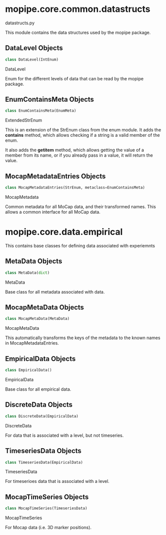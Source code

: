 <a id="mopipe.core.common.datastructs"></a>

# mopipe.core.common.datastructs

datastructs.py

This module contains the data structures used by the mopipe package.

<a id="mopipe.core.common.datastructs.DataLevel"></a>

## DataLevel Objects

```python
class DataLevel(IntEnum)
```

DataLevel

Enum for the different levels of data that can be read by the
mopipe package.

<a id="mopipe.core.common.datastructs.EnumContainsMeta"></a>

## EnumContainsMeta Objects

```python
class EnumContainsMeta(EnumMeta)
```

ExtendedStrEnum

This is an extension of the StrEnum class from the enum module.
It adds the __contains__ method, which allows checking if a
string is a valid member of the enum.

It also adds the __getitem__ method, which allows getting the
value of a member from its name, or if you already pass in a value,
it will return the value.

<a id="mopipe.core.common.datastructs.MocapMetadataEntries"></a>

## MocapMetadataEntries Objects

```python
class MocapMetadataEntries(StrEnum, metaclass=EnumContainsMeta)
```

MocapMetadata

Common metadata for all MoCap data, and their transformed names.
This allows a common interface for all MoCap data.

<a id="mopipe.core.data.empirical"></a>

# mopipe.core.data.empirical

This contains base classes for defining data associated with experiemnts

<a id="mopipe.core.data.empirical.MetaData"></a>

## MetaData Objects

```python
class MetaData(dict)
```

MetaData

Base class for all metadata associated with data.

<a id="mopipe.core.data.empirical.MocapMetaData"></a>

## MocapMetaData Objects

```python
class MocapMetaData(MetaData)
```

MocapMetaData

This automatically transforms the keys of the metadata to the
known names in MocapMetadataEntries.

<a id="mopipe.core.data.empirical.EmpiricalData"></a>

## EmpiricalData Objects

```python
class EmpiricalData()
```

EmpiricalData

Base class for all empirical data.

<a id="mopipe.core.data.empirical.DiscreteData"></a>

## DiscreteData Objects

```python
class DiscreteData(EmpiricalData)
```

DiscreteData

For data that is associated with a level, but not timeseries.

<a id="mopipe.core.data.empirical.TimeseriesData"></a>

## TimeseriesData Objects

```python
class TimeseriesData(EmpiricalData)
```

TimeseriesData

For timeserioes data that is associated with a level.

<a id="mopipe.core.data.empirical.MocapTimeSeries"></a>

## MocapTimeSeries Objects

```python
class MocapTimeSeries(TimeseriesData)
```

MocapTimeSeries

For Mocap data (i.e. 3D marker positions).

